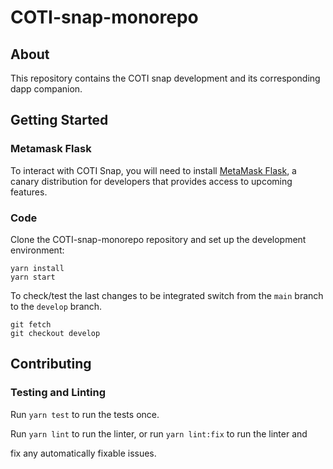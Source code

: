 # COTI-snap-monorepo

## About

This repository contains the COTI snap development and its corresponding dapp companion.

## Getting Started

### Metamask Flask
To interact with COTI Snap, you will need to install [MetaMask Flask](https://metamask.io/flask/), a canary distribution for developers that provides access to upcoming features.

### Code

Clone the COTI-snap-monorepo repository and set up the development environment:

```shell
yarn install
yarn start
```

To check/test the last changes to be integrated switch from the `main` branch to the `develop` branch.

```shell
git fetch 
git checkout develop
```

## Contributing

### Testing and Linting

Run `yarn test` to run the tests once.

Run `yarn lint` to run the linter, or run `yarn lint:fix` to run the linter and

fix any automatically fixable issues.
